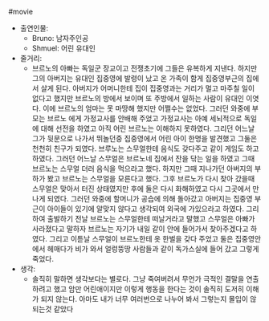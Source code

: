 #movie 
- 출연인물:
    - Bruno: 남자주인공
    - Shmuel: 어린 유대인
- 줄거리:
    - 브르노의 아빠는 독일군 장교이고 전쟁초기에 그들은 유복하게 지낸다. 하지만 그의 아버지는 유대인 집중영에 발령이 났고 온 가족이 함게 집중영부근의 집에서 살게 된다. 아버지가 어머니한테 집이 집중영과는 거리가 멀고 마주칠 일이 없다고 했지만 브르노의 방에서 보이며 또 주방에서 일하는 사람이 유대인 이엿다. 이에 브르노의 엄마는 못 마땅해 했지만 어쩔수는 없었다. 그러던 와중에 부모는 브르노 에게 가정교사를 안배해 주었고 가정교사는 아예 세뇌적으로 독일에 대해 선전을 하였고 아직 어린 브르노는 이해하지 못하였다. 그리던 어느날 그가 뒷문으로 나가서 뛰놀던중 집중영에서 어린 아이 한명을 발견했고 그둘은 천천히 친구가 되였다. 브루노는 스무얼한테 음식도 갖다주고 같이 게임도 하고 하였다. 그러던 어느날 스무얼은 브르노네 집에서 잔을 닦는 일을 하였고 그때 브르노는 스무얼 더러 음식을 먹으라고 했다. 하지만 그때 지나가던 아버지의 부하가 봤고 브르노는 스무얼을 모른다고 했다. 그후 브르노가 다시 찾아 갔을때 스무얼은 맞아서 터진 상태였지만 후에 둘은 다시 화해하였고 다시 그곳에서 만나게 되였다. 그러던 와중에 할머니가 공습에 의해 돌아갔고 아버지는 집중영 부근이 아이들이 있기에 알맞지 않다고 생각되여 외국에 가있으라고 하였다. 그리하여 출발하기 전날 브르노는 스무얼한테 떠날거라고 말했고 스무얼은 아빠가 사라졌다고 말하자 브르노는 자기가 내일 같이 안에 들어가서 찾아주겠다고 하였다. 그리고 이튿날 스무얼이 브르노한테 옷 한벌을 갖다 주었고 둘은 집중영안에서 헤매다가 비가 와서 얼렁뚱땅 사람들과 같이 독가스실에 들어 갔고 그렇게 죽었다.
- 생각:
    - 솔직히 말하면 생각보다는 별로다. 그냥 죽여버려서 무언가 극적인 결말을 연출하려고 했고 암만 어린애이지만 이렇게 행동을 한다는 것이 솔직히 도저히 이해가 되지 않는다. 아마도 내가 너무 여러번으로 나누어 봐서 그렇는지 몰입이 않되는것 같았다
